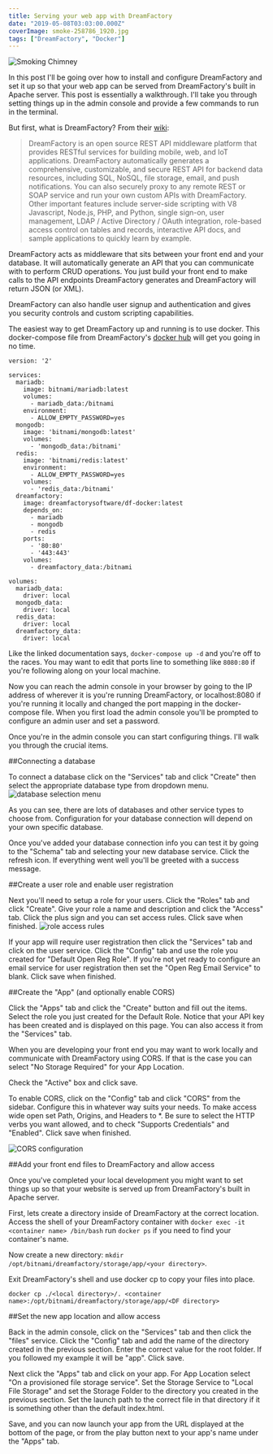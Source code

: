 ```yaml
---
title: Serving your web app with DreamFactory
date: "2019-05-08T03:03:00.000Z"
coverImage: smoke-258786_1920.jpg
tags: ["DreamFactory", "Docker"]
---
```


![Smoking Chimney](./smoke-258786_1920.jpg)

In this post I'll be going over how to install and configure DreamFactory and set it up so that your web app can be served from DreamFactory's built in Apache server. This post is essentially a walkthrough. I'll take you through setting things up in the admin console and provide a few commands to run in the terminal.

But first, what is DreamFactory? From their [wiki](http://wiki.dreamfactory.com/DreamFactory/Overview):

> DreamFactory is an open source REST API middleware platform that provides RESTful services for building mobile, web, and IoT applications.
> DreamFactory automatically generates a comprehensive, customizable, and secure REST API for backend data resources, including SQL, NoSQL, file storage, email, and push notifications. You can also securely proxy to any remote REST or SOAP service and run your own custom APIs with DreamFactory.
> Other important features include server-side scripting with V8 Javascript, Node.js, PHP, and Python, single sign-on, user management, LDAP / Active Directory / OAuth integration, role-based access control on tables and records, interactive API docs, and sample applications to quickly learn by example.

DreamFactory acts as middleware that sits between your front end and your database. It will automatically generate an API that you can communicate with to perform CRUD operations. You just build your front end to make calls to the API endpoints DreamFactory generates and DreamFactory will return JSON (or XML).

DreamFactory can also handle user signup and authentication and gives you security controls and custom scripting capabilities.

The easiest way to get DreamFactory up and running is to use docker. This docker-compose file from DreamFactory's [docker hub](https://hub.docker.com/r/dreamfactorysoftware/df-docker/) will get you going in no time.

```
version: '2'

services:
  mariadb:
    image: bitnami/mariadb:latest
    volumes:
      - mariadb_data:/bitnami
    environment:
      - ALLOW_EMPTY_PASSWORD=yes
  mongodb:
    image: 'bitnami/mongodb:latest'
    volumes:
      - 'mongodb_data:/bitnami'
  redis:
    image: 'bitnami/redis:latest'
    environment:
      - ALLOW_EMPTY_PASSWORD=yes
    volumes:
      - 'redis_data:/bitnami'
  dreamfactory:
    image: dreamfactorysoftware/df-docker:latest
    depends_on:
      - mariadb
      - mongodb
      - redis
    ports:
      - '80:80'
      - '443:443'
    volumes:
      - dreamfactory_data:/bitnami

volumes:
  mariadb_data:
    driver: local
  mongodb_data:
    driver: local
  redis_data:
    driver: local
  dreamfactory_data:
    driver: local
```

Like the linked documentation says, `docker-compose up -d` and you're off to the races. You may want to edit that ports line to something like `8080:80` if you're following along on your local machine.

Now you can reach the admin console in your browser by going to the IP address of wherever it is you're running DreamFactory, or localhost:8080 if you're running it locally and changed the port mapping in the docker-compose file. When you first load the admin console you'll be prompted to configure an admin user and set a password.

Once you're in the admin console you can start configuring things. I'll walk you through the crucial items.

##Connecting a database

To connect a database click on the "Services" tab and click "Create" then select the appropriate database type from dropdown menu.
![database selection menu](./database-select.png)

As you can see, there are lots of databases and other service types to choose from. Configuration for your database connection will depend on your own specific database.

Once you've added your database connection info you can test it by going to the "Schema" tab and selecting your new database service. Click the refresh icon. If everything went well you'll be greeted with a success message.

##Create a user role and enable user registration

Next you'll need to setup a role for your users.
Click the "Roles" tab and click "Create". Give your role a name and description and click the "Access" tab.
Click the plus sign and you can set access rules. Click save when finished.
![role access rules](./role-access.png)

If your app will require user registration then click the "Services" tab and click on the user service. Click the "Config" tab and use the role you created for "Default Open Reg Role". If you're not yet ready to configure an email service for user registration then set the "Open Reg Email Service" to blank. Click save when finished.

##Create the "App" (and optionally enable CORS)

Click the "Apps" tab and click the "Create" button and fill out the items. Select the role you just created for the Default Role. Notice that your API key has been created and is displayed on this page. You can also access it from the "Services" tab.

When you are developing your front end you may want to work locally and communicate with DreamFactory using CORS. If that is the case you can select "No Storage Required" for your App Location.

Check the "Active" box and click save.

To enable CORS, click on the "Config" tab and click "CORS" from the sidebar. Configure this in whatever way suits your needs. To make access wide open set Path, Origins, and Headers to \*.
Be sure to select the HTTP verbs you want allowed, and to check "Supports Credentials" and "Enabled". Click save when finished.

![CORS configuration](./CORS.png)

##Add your front end files to DreamFactory and allow access

Once you've completed your local development you might want to set things up so that your website is served up from DreamFactory's built in Apache server.

First, lets create a directory inside of DreamFactory at the correct location. Access the shell of your DreamFactory container with `docker exec -it <container name> /bin/bash` run `docker ps` if you need to find your container's name.

Now create a new directory: `mkdir /opt/bitnami/dreamfactory/storage/app/<your directory>`.

Exit DreamFactory's shell and use docker cp to copy your files into place.

`docker cp ./<local directory>/. <container name>:/opt/bitnami/dreamfactory/storage/app/<DF directory>`

##Set the new app location and allow access

Back in the admin console, click on the "Services" tab and then click the "files" service. Click the "Config" tab and add the name of the directory created in the previous section. Enter the correct value for the root folder. If you followed my example it will be "app". Click save.

Next click the "Apps" tab and click on your app. For App Location select "On a provisioned file storage service". Set the Storage Service to "Local File Storage" and set the Storage Folder to the directory you created in the previous section. Set the launch path to the correct file in that directory if it is something other than the default index.html.

Save, and you can now launch your app from the URL displayed at the bottom of the page, or from the play button next to your app's name under the "Apps" tab.
